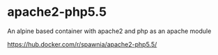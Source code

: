 # apache2-php5.5
An alpine based container with apache2 and php as an apache module

https://hub.docker.com/r/spawnia/apache2-php5.5/
